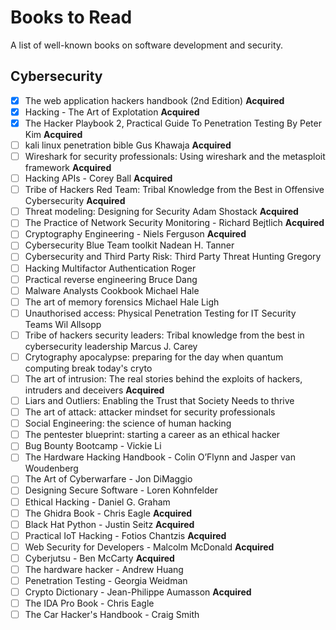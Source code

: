 # Books to Read
A list of well-known books on software development and security.

## Cybersecurity
* [x] The web application hackers handbook (2nd Edition) **Acquired**
* [x] Hacking - The Art of Explotation **Acquired**
* [x] The Hacker Playbook 2, Practical Guide To Penetration Testing By Peter Kim **Acquired**
* [ ] kali linux penetration bible Gus Khawaja **Acquired**
* [ ] Wireshark for security professionals: Using wireshark and the metasploit framework **Acquired**
* [ ] Hacking APIs - Corey Ball **Acquired**
* [ ] Tribe of Hackers Red Team: Tribal Knowledge from the Best in Offensive Cybersecurity **Acquired**
* [ ] Threat modeling: Designing for Security Adam Shostack **Acquired**
* [ ] The Practice of Network Security Monitoring - Richard Bejtlich **Acquired**
* [ ] Cryptography Engineering - Niels Ferguson **Acquired**
* [ ] Cybersecurity Blue Team toolkit Nadean H. Tanner
* [ ] Cybersecurity and Third Party Risk: Third Party Threat Hunting Gregory
* [ ] Hacking Multifactor Authentication Roger
* [ ] Practical reverse engineering Bruce Dang
* [ ] Malware Analysts Cookbook Michael Hale
* [ ] The art of memory forensics Michael Hale Ligh
* [ ] Unauthorised access: Physical Penetration Testing for IT Security Teams Wil Allsopp
* [ ] Tribe of hackers security leaders: Tribal knowledge from the best in cybersecurity leadership Marcus J. Carey
* [ ] Crytography apocalypse: preparing for the day when quantum computing break today's cryto
* [ ] The art of intrusion: The real stories behind the exploits of hackers, intruders and deceivers **Acquired**
* [ ] Liars and Outliers: Enabling the Trust that Society Needs to thrive
* [ ] The art of attack: attacker mindset for security professionals
* [ ] Social Engineering: the science of human hacking
* [ ] The pentester blueprint: starting a career as an ethical hacker
* [ ] Bug Bounty Bootcamp - Vickie Li
* [ ] The Hardware Hacking Handbook - Colin O’Flynn and Jasper van Woudenberg
* [ ] The Art of Cyberwarfare - Jon DiMaggio
* [ ] Designing Secure Software - Loren Kohnfelder
* [ ] Ethical Hacking - Daniel G. Graham
* [ ] The Ghidra Book - Chris Eagle **Acquired**  <!-- This books is about disassembly -->
* [ ] Black Hat Python - Justin Seitz **Acquired**
* [ ] Practical IoT Hacking - Fotios Chantzis **Acquired**
* [ ] Web Security for Developers - Malcolm McDonald **Acquired**
* [ ] Cyberjutsu - Ben McCarty **Acquired**
* [ ] The hardware hacker - Andrew Huang
* [ ] Penetration Testing - Georgia Weidman
* [ ] Crypto Dictionary - Jean-Philippe Aumasson **Acquired**
* [ ] The IDA Pro Book - Chris Eagle
* [ ] The Car Hacker's Handbook - Craig Smith
